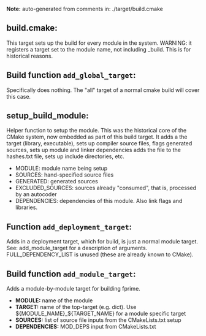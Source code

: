 **Note:** auto-generated from comments in: ./target/build.cmake

## build.cmake:

This target sets up the build for every module in the system. WARNING: it registers a target set to the module name,
not including _build. This is for historical reasons.


## Build function `add_global_target`:

Specifically does nothing.  The "all" target of a normal cmake build will cover this case.


## setup_build_module:

Helper function to setup the module. This was the historical core of the CMake system, now embedded as part of this
build target. It adds a the target (library, executable), sets up compiler source files, flags generated sources,
sets up module and linker dependencies adds the file to the hashes.txt file, sets up include directories, etc.

- MODULE: module name being setup
- SOURCES: hand-specified source files
- GENERATED: generated sources
- EXCLUDED_SOURCES: sources already "consumed", that is, processed by an autocoder
- DEPENDENCIES: dependencies of this module. Also link flags and libraries.


## Function `add_deployment_target`:

Adds in a deployment target, which for build, is just a normal module target. See: add_module_target for a description
of arguments. FULL_DEPENDENCY_LIST is unused (these are already known to CMake).


## Build function `add_module_target`:

Adds a module-by-module target for building fprime.

- **MODULE:** name of the module
- **TARGET:** name of the top-target (e.g. dict). Use ${MODULE_NAME}_${TARGET_NAME} for a module specific target
- **SOURCES:** list of source file inputs from the CMakeLists.txt setup
- **DEPENDENCIES:** MOD_DEPS input from CMakeLists.txt


